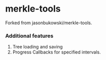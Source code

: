 # merkle-tools

Forked from jasonbukowski/merkle-tools.

### Additional features
   1. Tree loading and saving
   2. Progress Callbacks for specified intervals.
